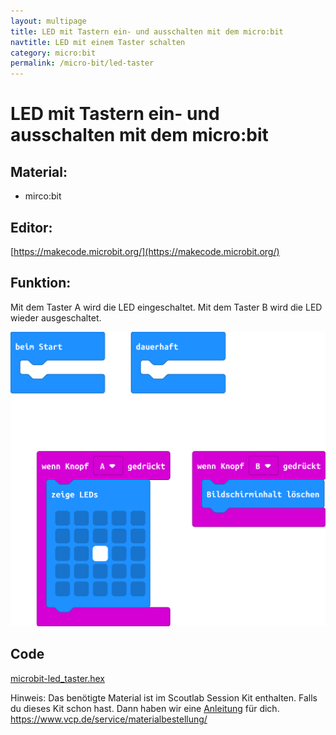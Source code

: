 ```yaml
---
layout: multipage
title: LED mit Tastern ein- und ausschalten mit dem micro:bit
navtitle: LED mit einem Taster schalten
category: micro:bit
permalink: /micro-bit/led-taster
---
```

# LED mit Tastern ein- und ausschalten mit dem micro:bit

## Material:

+ mirco:bit


## Editor:

[https://makecode.microbit.org/](https://makecode.microbit.org/)

## Funktion:

Mit dem Taster A wird die LED eingeschaltet. Mit dem Taster B wird die LED wieder ausgeschaltet.

![](images/microbit-Screenshot_led_taster_ohne_kit.png)

## Code
[microbit-led_taster.hex](appendix/microbit-led_taster.hex)

<div class="alert alert-warning" role="alert">
Hinweis: Das benötigte Material ist im Scoutlab Session Kit enthalten.
Falls du dieses Kit schon hast. Dann haben wir eine <a href="../micro-bit/led-taster_mit_kit">Anleitung</a> für dich.
<a href="https://www.vcp.de/service/materialbestellung/#c288">https://www.vcp.de/service/materialbestellung/</a>
</div>
